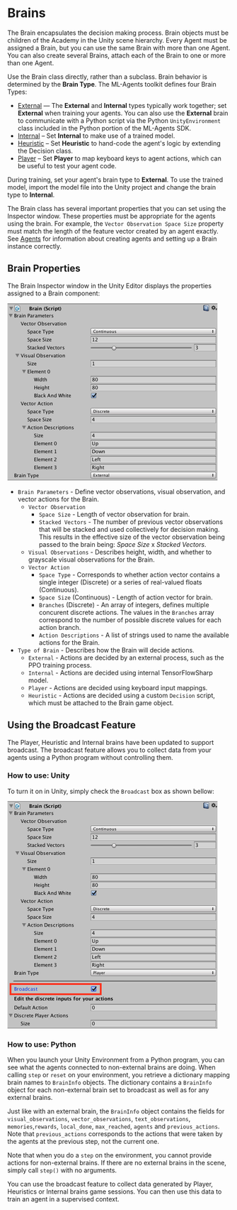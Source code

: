 # Brains

The Brain encapsulates the decision making process. Brain objects must be
children of the Academy in the Unity scene hierarchy. Every Agent must be
assigned a Brain, but you can use the same Brain with more than one Agent. You
can also create several Brains, attach each of the Brain to one or more than one
Agent.  

Use the Brain class directly, rather than a subclass. Brain behavior is
determined by the **Brain Type**. The ML-Agents toolkit defines four Brain
Types:

* [External](Learning-Environment-Design-External-Internal-Brains.md) — The
  **External** and **Internal** types typically work together; set **External**
  when training your agents. You can also use the **External** brain to
  communicate with a Python script via the Python `UnityEnvironment` class
  included in the Python portion of the ML-Agents SDK.
* [Internal](Learning-Environment-Design-External-Internal-Brains.md) – Set
  **Internal**  to make use of a trained model.
* [Heuristic](Learning-Environment-Design-Heuristic-Brains.md) – Set
  **Heuristic** to hand-code the agent's logic by extending the Decision class.
* [Player](Learning-Environment-Design-Player-Brains.md) – Set **Player** to map
  keyboard keys to agent actions, which can be useful to test your agent code.

During training, set your agent's brain type to **External**. To use the trained
model, import the model file into the Unity project and change the brain type to
**Internal**.

The Brain class has several important properties that you can set using the
Inspector window. These properties must be appropriate for the agents using the
brain. For example, the `Vector Observation Space Size` property must match the
length of the feature vector created by an agent exactly. See
[Agents](Learning-Environment-Design-Agents.md) for information about creating
agents and setting up a Brain instance correctly.

## Brain Properties

The Brain Inspector window in the Unity Editor displays the properties assigned
to a Brain component:

![Brain Inspector](images/brain.png)

* `Brain Parameters` - Define vector observations, visual observation, and
  vector actions for the Brain.
  * `Vector Observation`
    * `Space Size` - Length of vector observation for brain.
    * `Stacked Vectors` - The number of previous vector observations that will
      be stacked and used collectively for decision making. This results in the
      effective size of the vector observation being passed to the brain being:
      _Space Size_ x _Stacked Vectors_.
  * `Visual Observations` - Describes height, width, and whether to grayscale
    visual observations for the Brain.
  * `Vector Action`
    * `Space Type` - Corresponds to whether action vector contains a single
      integer (Discrete) or a series of real-valued floats (Continuous).
    * `Space Size` (Continuous) - Length of action vector for brain.
    * `Branches` (Discrete) - An array of integers, defines multiple concurent
      discrete actions. The values in the `Branches` array correspond to the
      number of possible discrete values for each action branch.
    * `Action Descriptions` - A list of strings used to name the available
      actions for the Brain.
* `Type of Brain` - Describes how the Brain will decide actions.
  * `External` - Actions are decided by an external process, such as the PPO
    training process.
  * `Internal` - Actions are decided using internal TensorFlowSharp model.
  * `Player` - Actions are decided using keyboard input mappings.
  * `Heuristic` - Actions are decided using a custom `Decision` script, which
    must be attached to the Brain game object.

## Using the Broadcast Feature

The Player, Heuristic and Internal brains have been updated to support
broadcast. The broadcast feature allows you to collect data from your agents
using a Python program without controlling them.  

### How to use: Unity

To turn it on in Unity, simply check the `Broadcast` box as shown bellow:

![Broadcast](images/broadcast.png)

### How to use: Python

When you launch your Unity Environment from a Python program, you can see what
the agents connected to non-external brains are doing. When calling `step` or
`reset` on your environment, you retrieve a dictionary mapping brain names to
`BrainInfo` objects. The  dictionary contains a `BrainInfo` object for each
non-external brain set to broadcast as well as for any external brains.  

Just like with an external brain, the `BrainInfo` object contains the fields for
`visual_observations`, `vector_observations`,  `text_observations`,
`memories`,`rewards`, `local_done`, `max_reached`, `agents` and
`previous_actions`. Note that `previous_actions` corresponds to the actions that
were taken by the agents at the previous step, not the current one.  

Note that when you do a `step` on the environment, you cannot provide actions
for non-external brains. If there are no external brains in the scene, simply
call `step()` with no arguments.  

You can use the broadcast feature to collect data generated by Player,
Heuristics or Internal brains game sessions. You can then use this data to train
an agent in a supervised context.
